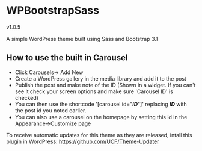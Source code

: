 # WPBootstrapSass
v1.0.5

A simple WordPress theme built using Sass and Bootstrap 3.1

## How to use the built in Carousel
* Click Carousels-> Add New
* Create a WordPress gallery in the media library and add it to the post
* Publish the post and make note of the ID (Shown in a widget. If you can't see it check your screen options and make sure 'Carousel ID' is checked)
* You can then use the shortcode '[carousel id="___ID___"]' replacing ___ID___ with the post id you noted earlier.
* You can also use a carousel on the homepage by setting this id in the Appearance->Customize page

To receive automatic updates for this theme as they are released, intall this plugin in WordPress: https://github.com/UCF/Theme-Updater
